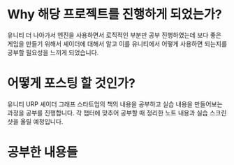 # Why 해당 프로젝트를 진행하게 되었는가?
유니티 더 나아가서 엔진을 사용하면서 로직적인 부분만 공부 진행하였는데 보다 좋은 게임을 만들기 위해서 셰이더에 대해서 알고 이를 유니티에서 어떻게 사용하면 되는지를 공부할 필요성을 느끼게 되었습니다.

# 어떻게 포스팅 할 것인가?
유니티 URP 셰이더 그래프 스타트업의 책의 내용을 공부하고 실습 내용을 만들어보는 과정을 공부를 진행합니다.
각 챕터에 맞추어 공부할 때 정리한 노트 내용과 실습 스크린샷을 올릴 예정입니다.

# 공부한 내용들

